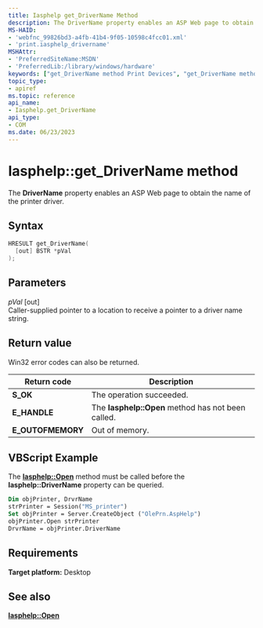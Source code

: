 ```yaml
---
title: Iasphelp get_DriverName Method
description: The DriverName property enables an ASP Web page to obtain the name of the printer driver.
MS-HAID:
- 'webfnc_99826bd3-a4fb-41b4-9f05-10598c4fcc01.xml'
- 'print.iasphelp_drivername'
MSHAttr:
- 'PreferredSiteName:MSDN'
- 'PreferredLib:/library/windows/hardware'
keywords: ["get_DriverName method Print Devices", "get_DriverName method Print Devices , Iasphelp interface", "Iasphelp interface Print Devices , get_DriverName method"]
topic_type:
- apiref
ms.topic: reference
api_name:
- Iasphelp.get_DriverName
api_type:
- COM
ms.date: 06/23/2023
---
```


# Iasphelp::get_DriverName method

The **DriverName** property enables an ASP Web page to obtain the name of the printer driver.

## Syntax

```cpp
HRESULT get_DriverName(
  [out] BSTR *pVal
);
```

## Parameters

*pVal* \[out\]  
Caller-supplied pointer to a location to receive a pointer to a driver name string.

## Return value

Win32 error codes can also be returned.

| Return code | Description |
|--|--|
| **S_OK** | The operation succeeded. |
| **E_HANDLE** | The **Iasphelp::Open** method has not been called. |
| **E_OUTOFMEMORY** | Out of memory. |

## VBScript Example

The [**Iasphelp::Open**](iasphelp-open.md) method must be called before the **Iasphelp::DriverName** property can be queried.

```vb
Dim objPrinter, DrvrName
strPrinter = Session("MS_printer")
Set objPrinter = Server.CreateObject ("OlePrn.AspHelp")
objPrinter.Open strPrinter
DrvrName = objPrinter.DriverName
```

## Requirements

**Target platform:** Desktop

## See also

[**Iasphelp::Open**](iasphelp-open.md)
